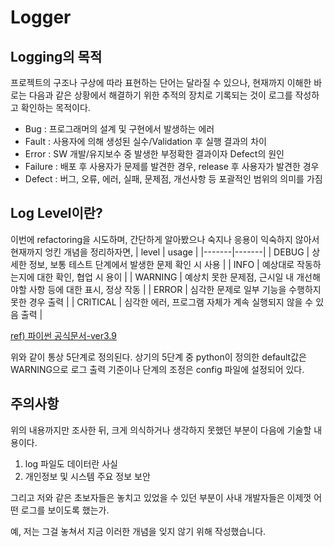 # Logger

## Logging의 목적
프로젝트의 구조나 구상에 따라 표현하는 단어는 달라질 수 있으나, 현재까지 이해한 바로는 다음과 같은 상황에서 해결하기 위한 추적의 장치로 기록되는 것이 로그를 작성하고 확인하는 목적이다.
* Bug : 프로그래머의 설계 및 구현에서 발생하는 에러
* Fault : 사용자에 의해 생성된 실수/Validation 후 실행 결과의 차이
* Error : SW 개발/유지보수 중 발생한 부정확한 결과이자 Defect의 원인
* Failure : 배포 후 사용자가 문제를 발견한 경우, release 후 사용자가 발견한 경우
* Defect : 버그, 오류, 에러, 실패, 문제점, 개선사항 등 포괄적인 범위의 의미를 가짐


## Log Level이란?
이번에 refactoring을 시도하며, 간단하게 알아봤으나 숙지나 응용이 익숙하지 않아서 현재까지 엉킨 개념을 정리하자면,
| level | usage |
|-------|-------|
| DEBUG | 상세한 정보, 보통 테스트 단계에서 발생한 문제 확인 시 사용 |
| INFO | 예상대로 작동하는지에 대한 확인, 협업 시 용이 |
| WARNING | 예상치 못한 문제점, 근시일 내 개선해야할 사항 등에 대한 표시, 정상 작동 |
| ERROR | 심각한 문제로 일부 기능을 수행하지 못한 경우 출력 |
| CRITICAL | 심각한 에러, 프로그램 자체가 계속 실행되지 않을 수 있음 출력 |

[ref) 파이썬 공식문서-ver3.9](https://docs.python.org/ko/3.9/howto/logging.html)

위와 같이 통상 5단계로 정의된다. 상기의 5단계 중 python이 정의한 default값은 WARNING으로 로그 출력 기준이나 단계의 조정은 config 파일에 설정되어 있다.


## 주의사항
위의 내용까지만 조사한 뒤, 크게 의식하거나 생각하지 못했던 부분이 다음에 기술할 내용이다.
1. log 파일도 데이터란 사실
2. 개인정보 및 시스템 주요 정보 보안

그리고 저와 같은 초보자들은 놓치고 있었을 수 있던 부분이 사내 개발자들은 이제껏 어떤 로그를 보이도록 했는가.

예, 저는 그걸 놓쳐서 지금 이러한 개념을 잊지 않기 위해 작성했습니다.